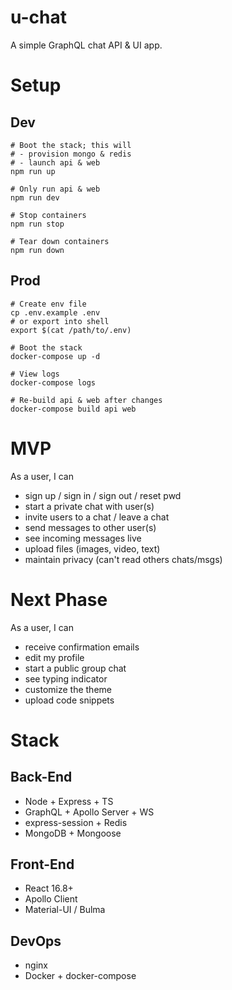 # u-chat

A simple GraphQL chat API & UI app.

# Setup

## Dev

```
# Boot the stack; this will
# - provision mongo & redis
# - launch api & web
npm run up

# Only run api & web
npm run dev

# Stop containers
npm run stop

# Tear down containers
npm run down
```

## Prod

```
# Create env file
cp .env.example .env
# or export into shell
export $(cat /path/to/.env)

# Boot the stack
docker-compose up -d

# View logs
docker-compose logs

# Re-build api & web after changes
docker-compose build api web
```

# MVP

As a user, I can

- sign up / sign in / sign out / reset pwd
- start a private chat with user(s)
- invite users to a chat / leave a chat
- send messages to other user(s)
- see incoming messages live
- upload files (images, video, text)
- maintain privacy (can't read others chats/msgs)

# Next Phase

As a user, I can

- receive confirmation emails
- edit my profile
- start a public group chat
- see typing indicator
- customize the theme
- upload code snippets

# Stack

## Back-End

- Node + Express + TS
- GraphQL + Apollo Server + WS
- express-session + Redis
- MongoDB + Mongoose

## Front-End

- React 16.8+
- Apollo Client
- Material-UI / Bulma

## DevOps

- nginx
- Docker + docker-compose
